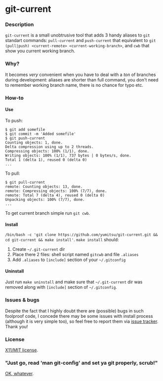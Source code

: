 git-current
===========

### Description
`git-current` is a small unobtrusive tool that adds 3 handy aliases to `git` standart commands: `pull-current` and `push-current` that equivalent to `git (pull|push) <current-remote> <current-working-branch>`, and `cwb` that show you current working branch.

### Why?
It becomes *very* convenient when you have to deal with a *ton* of branches during development: aliases are shorter than full command, you don't need to remember working branch name, there is no chance for typo etc.

### How-to

#### Use
To push:
```
$ git add somefile
$ git commit -m 'Added somefile'
$ git push-current
Counting objects: 1, done.
Delta compression using up to 2 threads.
Compressing objects: 100% (1/1), done.
Writing objects: 100% (1/1), 737 bytes | 0 bytes/s, done.
Total 1 (delta 1), reused 0 (delta 0)
...
```

To pull:
```
$ git pull-current
remote: Counting objects: 13, done.
remote: Compressing objects: 100% (7/7), done.
remote: Total 7 (delta 4), reused 0 (delta 0)
Unpacking objects: 100% (7/7), done.
...
```

To get current branch simple run `git cwb`.

#### Install
`/bin/bash -c 'git clone https://github.com/yumitsu/git-current.git && cd git-current && make install'`. `make install` should:

1. Create `~/.git-current` dir
2. Place there 2 files: shell script named `gitcwb` and file `.aliases`
3. Add `.aliases` to `[include]` section of your `~/.gitconfig`

#### Uninstall
Just run `make uninstall` and make sure that `~/.git-current` dir was removed along with `[include]` section of `~/.gitconfig`.

### Issues & bugs
Despite the fact that I highly doubt there are (possible) bugs in such foolproof code, I concede there may be some issues with install process (although it is very simple too), so feel free to report them via [issue tracker](https://github.com/yumitsu/git-current/issues).
Thank you!

### License
[X11/MIT license](https://en.wikipedia.org/wiki/MIT_License).

### "Just go, read 'man git-config' and set ya git properly, scrub!"
[OK, whatever](http://www.amishrakefight.org/gfy/).
